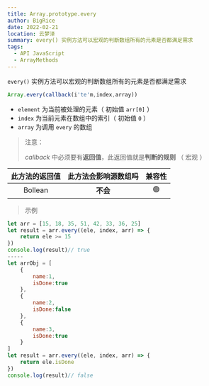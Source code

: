 ```yaml
---
title: Array.prototype.every
author: BigRice
date: 2022-02-21
location: 云梦泽
summary: every() 实例方法可以宏观的判断数组所有的元素是否都满足需求
tags:
  - API JavaScript
  - ArrayMethods
---
```


`every()` 实例方法可以宏观的判断数组所有的元素是否都满足需求

```js
Array.every(callback(i'te'm,index,array))
```

-   `element` 为当前被处理的元素（ 初始值 `arr[0]` ）
-   `index` 为当前元素在数组中的索引（ 初始值 `0` ）
-   `array` 为调用 `every` 的数组

> 注意：
>
> _callback_ 中必须要有**返回值**，此返回值就是**判断的规则** （ 宏观 ）

| 此方法的返回值 | 此方法会影响源数组吗 | 兼容性 |
| :------------: | :------------------: | :----: |
|    Bollean     |       **不会**       |   🟢   |

> 示例

```js
let arr = [15, 18, 35, 51, 42, 33, 36, 25]
let result = arr.every((ele, index, arr) => {
    return ele >= 15
})
console.log(result)// true
-----
let arrObj = [
    {
        name:1,
        isDone:true
    },
    {
        name:2,
        isDone:false
    },
    {
        name:3,
        isDone:true
	}
]
let result = arr.every((ele, index, arr) => {
    return ele.isDone
})
console.log(result)// false
```
